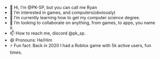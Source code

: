 - 👋 Hi, I’m @PK-SP, but you can call me Ryan
- 👀 I’m interested in games, and computers(obviously)
- 🌱 I’m currently learning how to get my computer science degree.
- 💞️ I’m looking to collaborate on anything, from games, to apps, you name it.
- 📫 How to reach me, discord @pk_sp.
- 😄 Pronouns: He/Him
- ⚡ Fun fact: Back in 2020 I had a Roblox game with 5k active users, fun times.

<!---
PK-SP/PK-SP is a ✨ special ✨ repository because its `README.md` (this file) appears on your GitHub profile.
You can click the Preview link to take a look at your changes.
--->
